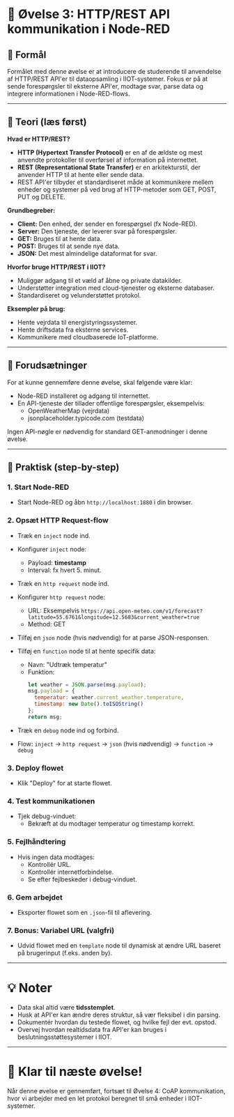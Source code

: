 # 📝 Øvelse 3: HTTP/REST API kommunikation i Node-RED

## 🌟 Formål
Formålet med denne øvelse er at introducere de studerende til anvendelse af HTTP/REST API'er til dataopsamling i IIOT-systemer. Fokus er på at sende forespørgsler til eksterne API'er, modtage svar, parse data og integrere informationen i Node-RED-flows.

---

## 📖 Teori (læs først)

**Hvad er HTTP/REST?**
- **HTTP (Hypertext Transfer Protocol)** er en af de ældste og mest anvendte protokoller til overførsel af information på internettet.
- **REST (Representational State Transfer)** er en arkitekturstil, der anvender HTTP til at hente eller sende data.
- REST API'er tilbyder et standardiseret måde at kommunikere mellem enheder og systemer på ved brug af HTTP-metoder som GET, POST, PUT og DELETE.

**Grundbegreber:**
- **Client:** Den enhed, der sender en forespørgsel (fx Node-RED).
- **Server:** Den tjeneste, der leverer svar på forespørgsler.
- **GET:** Bruges til at hente data.
- **POST:** Bruges til at sende nye data.
- **JSON:** Det mest almindelige dataformat for svar.

**Hvorfor bruge HTTP/REST i IIOT?**
- Muliggør adgang til et væld af åbne og private datakilder.
- Understøtter integration med cloud-tjenester og eksterne databaser.
- Standardiseret og velunderstøttet protokol.

**Eksempler på brug:**
- Hente vejrdata til energistyringssystemer.
- Hente driftsdata fra eksterne services.
- Kommunikere med cloudbaserede IoT-platforme.

---

## 🔧 Forudsætninger

For at kunne gennemføre denne øvelse, skal følgende være klar:

- Node-RED installeret og adgang til internettet.
- En API-tjeneste der tillader offentlige forespørgsler, eksempelvis:
  - OpenWeatherMap (vejrdata)
  - jsonplaceholder.typicode.com (testdata)

Ingen API-nøgle er nødvendig for standard GET-anmodninger i denne øvelse.

---

## 🔄 Praktisk (step-by-step)

### 1. Start Node-RED
- Start Node-RED og åbn `http://localhost:1880` i din browser.

### 2. Opsæt HTTP Request-flow
- Træk en `inject` node ind.
- Konfigurer `inject` node:
  - Payload: **timestamp**
  - Interval: fx hvert 5. minut.

- Træk en `http request` node ind.
- Konfigurer `http request` node:
  - URL: Eksempelvis `https://api.open-meteo.com/v1/forecast?latitude=55.6761&longitude=12.5683&current_weather=true`
  - Method: GET

- Tilføj en `json` node (hvis nødvendig) for at parse JSON-responsen.

- Tilføj en `function` node til at hente specifik data:
  - Navn: "Udtræk temperatur"
  - Funktion:
    ```javascript
    let weather = JSON.parse(msg.payload);
    msg.payload = {
      temperatur: weather.current_weather.temperature,
      timestamp: new Date().toISOString()
    };
    return msg;
    ```

- Træk en `debug` node ind og forbind.
- Flow: `inject` -> `http request` -> `json` (hvis nødvendig) -> `function` -> `debug`

### 3. Deploy flowet
- Klik "Deploy" for at starte flowet.

### 4. Test kommunikationen
- Tjek debug-vinduet:
  - Bekræft at du modtager temperatur og timestamp korrekt.

### 5. Fejlhåndtering
- Hvis ingen data modtages:
  - Kontrollér URL.
  - Kontrollér internetforbindelse.
  - Se efter fejlbeskeder i debug-vinduet.

### 6. Gem arbejdet
- Eksporter flowet som en `.json`-fil til aflevering.

### 7. Bonus: Variabel URL (valgfri)
- Udvid flowet med en `template` node til dynamisk at ændre URL baseret på brugerinput (f.eks. anden by).

---

# 💡 Noter
- Data skal altid være **tidsstemplet**.
- Husk at API'er kan ændre deres struktur, så vær fleksibel i din parsing.
- Dokumentér hvordan du testede flowet, og hvilke fejl der evt. opstod.
- Overvej hvordan realtidsdata fra API'er kan bruges i beslutningsstøttesystemer i IIOT.

---

# 🎉 Klar til næste øvelse!
Når denne øvelse er gennemført, fortsæt til Øvelse 4: CoAP kommunikation, hvor vi arbejder med en let protokol beregnet til små enheder i IIOT-systemer.
